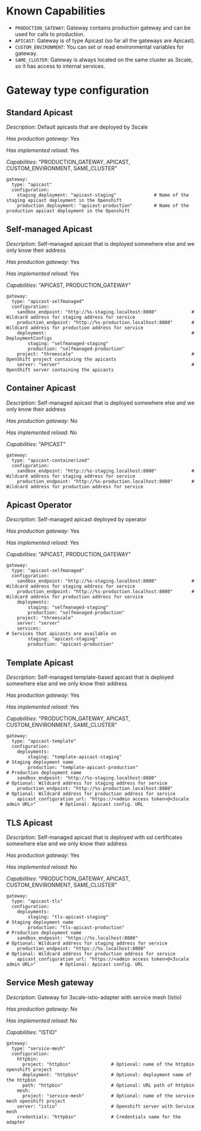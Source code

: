 # Known Capabilities
* `PRODUCTION_GATEWAY`: Gateway contains production gateway and can be used for calls to production.
* `APICAST`: Gateway is of type Apicast (so far all the gateways are Apicast).
* `CUSTOM_ENVIRONMENT`: You can set or read environmental variables for gateway.
* `SAME_CLUSTER`: Gateway is always located on the same cluster as 3scale, so it has access to internal services.

# Gateway type configuration
## Standard Apicast
*Description*: Default apicasts that are deployed by 3scale

*Has production gateway*: Yes

*Has implemented reload*: Yes

*Capabilities*: "PRODUCTION_GATEWAY, APICAST, CUSTOM_ENVIRONMENT, SAME_CLUSTER" 
```
gateway:
  type: "apicast"
  configuration:
    staging_deployment: "apicast-staging"              # Name of the staging apicast deployment in the Openshift
    production_deployment: "apicast-production"        # Name of the production apicast deployment in the Openshift
```
## Self-managed Apicast
*Description*: Self-managed apicast that is deployed somewhere else and we only know their address

*Has production gateway*: Yes

*Has implemented reload*: Yes

*Capabilities*: "APICAST, PRODUCTION_GATEWAY" 
```
gateway:
  type: "apicast-selfmanaged"
  configuration:
    sandbox_endpoint: "http://%s-staging.localhost:8080"             # Wildcard address for staging address for service
    production_endpoint: "http://%s-production.localhost:8080"       # Wildcard address for production address for service
    deployment:                                                      # DeploymentConfigs
        staging: "selfmanaged-staging"
        production: "selfmanaged-production"
    project: "threescale"                                            # OpenShift project containing the apicasts
    server: "server"                                                 # OpenShift server containing the apicasts
```
## Container Apicast
*Description*: Self-managed apicast that is deployed somewhere else and we only know their address

*Has production gateway*: No

*Has implemented reload*: No

*Capabilities*: "APICAST" 
```
gateway:
  type: "apicast-containerized"
  configuration:
    sandbox_endpoint: "http://%s-staging.localhost:8080"             # Wildcard address for staging address for service
    production_endpoint: "http://%s-production.localhost:8080"       # Wildcard address for production address for service
```
## Apicast Operator
*Description*: Self-managed apicast deployed by operator

*Has production gateway*: Yes

*Has implemented reload*: Yes

*Capabilities*: "APICAST, PRODUCTION_GATEWAY" 
```
gateway:
  type: "apicast-selfmanaged"
  configuration:
    sandbox_endpoint: "http://%s-staging.localhost:8080"             # Wildcard address for staging address for service
    production_endpoint: "http://%s-production.localhost:8080"       # Wildcard address for production address for service
    deployments:
        staging: "selfmanaged-staging"
        production: "selfmanaged-production"
    project: "threescale"
    server: "server"
    services:                                                         # Services that apicasts are available on
        staging: "apicast-staging"
        production: "apicast-production"                                   
```

## Template Apicast
*Description*: Self-managed template-based apicast that is deployed somewhere else and we only know their address

*Has production gateway*: Yes

*Has implemented reload*: Yes

*Capabilities*: "PRODUCTION_GATEWAY, APICAST, CUSTOM_ENVIRONMENT, SAME_CLUSTER"
```
gateway:
  type: "apicast-template"
  configuration:
    deployments:
        staging: "template-apicast-staging"                                              # Staging deployment name
        production: "template-apicast-production"                                        # Production deployment name
    sandbox_endpoint: "http://%s-staging.localhost:8080"                                 # Optional: Wildcard address for staging address for service
    production_endpoint: "http://%s-production.localhost:8080"                           # Optional: Wildcard address for production address for service
    apicast_configuration_url: "https://<admin access token>@<3scale admin URL>"         # Optional: Apicast config. URL
```
## TLS Apicast
*Description*: Self-managed apicast that is deployed with ssl certificates somewhere else and we only know their address

*Has production gateway*: Yes

*Has implemented reload*: No

*Capabilities*: "PRODUCTION_GATEWAY, APICAST, CUSTOM_ENVIRONMENT, SAME_CLUSTER"
```
gateway:
  type: "apicast-tls"
  configuration:
    deployments:
        staging: "tls-apicast-staging"                                                   # Staging deployment name
        production: "tls-apicast-production"                                             # Production deployment name
    sandbox_endpoint: "https://%s.localhost:8080"                                        # Optional: Wildcard address for staging address for service
    production_endpoint: "https://%s.localhost:8080"                                     # Optional: Wildcard address for production address for service
    apicast_configuration_url: "https://<admin access token>@<3scale admin URL>"         # Optional: Apicast config. URL
```

## Service Mesh gateway
*Description*: Gateway for 3scale-istio-adapter with service mesh (Istio)

*Has production gateway*: No

*Has implemented reload*: No

*Capabilities*: "ISTIO"
```
gateway:
  type: "service-mesh"
  configuration:
    httpbin:
      project: "httpbin"               # Optional: name of the httpbin openshift project
      deployment: "httpbin"            # Optional: deployment name of the httpbin
      path: "httpbin"                  # Optional: URL path of httpbin
    mesh:
      project: "service-mesh"          # Optional: name of the service mesh openshift project
    server: "istio"                    # Openshift server with Service mesh
    credentials: "httpbin"             # Credentials name for the adapter
```